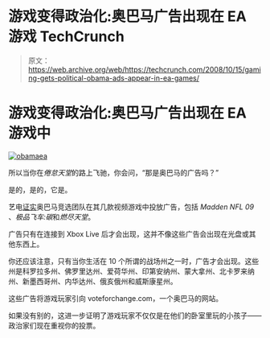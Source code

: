 # 游戏变得政治化:奥巴马广告出现在 EA 游戏 TechCrunch

> 原文：<https://web.archive.org/web/https://techcrunch.com/2008/10/15/gaming-gets-political-obama-ads-appear-in-ea-games/>

# 游戏变得政治化:奥巴马广告出现在 EA 游戏中

[![obamaea](img/f3753eecdf244e1f8bca09874daaec7a.png)](https://web.archive.org/web/20230203235640/http://www.crunchgear.com/?pp_album=main&pp_cat=default&pp_image=obamaea.jpg "obamaea")

所以当你在*倦怠天堂*的路上飞驰，你会问，“那是奥巴马的广告吗？”

是的，是的，它是。

艺电[证实](https://web.archive.org/web/20230203235640/http://briefingroom.thehill.com/2008/10/14/obama-runs-ad-in-video-game/?loc=interstitialskip)奥巴马竞选团队在其几款视频游戏中投放广告，包括 *Madden NFL 09* 、*极品飞车:碳*和*燃尽天堂*。

广告只有在连接到 Xbox Live 后才会出现，这并不像这些广告会出现在光盘或其他东西上。

你还应该注意，只有当你生活在 10 个所谓的战场州之一时，广告才会出现。这些州是科罗拉多州、佛罗里达州、爱荷华州、印第安纳州、蒙大拿州、北卡罗来纳州、新墨西哥州、内华达州、俄亥俄州和威斯康星州。

这些广告将游戏玩家引向 voteforchange.com，一个奥巴马的网站。

如果没有别的，这进一步证明了游戏玩家不仅仅是在他们的卧室里玩的小孩子——政治家们现在重视你的投票。